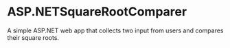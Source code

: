 # ASP.NETSquareRootComparer
 A simple ASP.NET web app that collects two input from users and compares their square roots.
